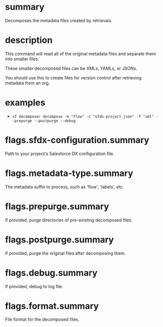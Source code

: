 # summary

Decomposes the metadata files created by retrievals.

# description

This command will read all of the original metadata files and separate them into smaller files.

These smaller decomposed files can be XMLs, YAMLs, or JSONs.

You should use this to create files for version control after retrieving metadata from an org.

# examples

- `sf decomposer decompose -m "flow" -c "sfdx-project.json" -f "xml" --prepurge --postpurge --debug`

# flags.sfdx-configuration.summary

Path to your project's Salesforce DX configuration file.

# flags.metadata-type.summary

The metadata suffix to process, such as 'flow', 'labels', etc.

# flags.prepurge.summary

If provided, purge directories of pre-existing decomposed files.

# flags.postpurge.summary

If provided, purge the original files after decomposing them.

# flags.debug.summary

If provided, debug to log file.

# flags.format.summary

File format for the decomposed files.
